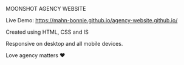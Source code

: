 MOONSHOT AGENCY WEBSITE 

Live Demo: https://mahn-bonnie.github.io/agency-website.github.io/

Created using HTML, CSS and IS

Responsive on desktop and all mobile devices.

Love agency matters ❤
